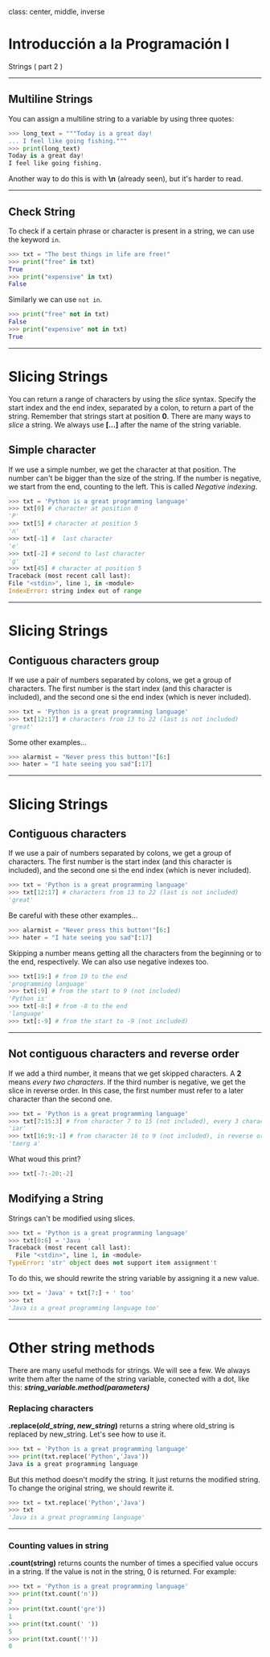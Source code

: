 class: center, middle, inverse

# Introducción a la Programación I
Strings ( part 2 )

---


## Multiline Strings

You can assign a multiline string to a variable by using three quotes:

```python
>>> long_text = """Today is a great day!
... I feel like going fishing."""  
>>> print(long_text)
Today is a great day!
I feel like going fishing.
```
Another way to do this is with **\n** (already seen), but it's harder to read.

---
## Check String

To check if a certain phrase or character is present in a string, we can use the keyword  `in`.

```python
>>> txt = "The best things in life are free!"  
>>> print("free" in txt)
True
>>> print("expensive" in txt)
False
```
Similarly we can use `not in`.

```python
>>> print("free" not in txt)
False
>>> print("expensive" not in txt)
True
```

---
# Slicing Strings
You can return a range of characters by using the *slice* syntax.
Specify the start index and the end index, separated by a colon, to return a part of the string.
Remember that strings start at position **0**.
There are many ways to *slice* a string. We always use **[...]** after the name of the string variable.
## Simple character
If we use a simple number, we get the character at that position. The number can't be bigger than the size of the string.
If the number is negative, we start from the end, counting to the left. This is called *Negative indexing*.
```python
>>> txt = 'Python is a great programming language'
>>> txt[0] # character at position 0
'P'
>>> txt[5] # character at position 5
'n'
>>> txt[-1] #  last character
'e'
>>> txt[-2] # second to last character
'g'
>>> txt[45] # character at position 5
Traceback (most recent call last):
File "<stdin>", line 1, in <module>
IndexError: string index out of range
```
---
# Slicing Strings
## Contiguous characters group
If we use a pair of numbers separated by colons, we get a group of characters. The first number is the start index (and this character is included), and the second one si the end index (which is never included).

```python
>>> txt = 'Python is a great programming language'
>>> txt[12:17] # characters from 13 to 22 (last is not included)
'great'
```
Some other examples...
```python
>>> alarmist = "Never press this button!"[6:]
>>> hater = "I hate seeing you sad"[:17]
```

---
# Slicing Strings
## Contiguous characters
If we use a pair of numbers separated by colons, we get a group of characters. The first number is the start index (and this character is included), and the second one si the end index (which is never included).

```python
>>> txt = 'Python is a great programming language'
>>> txt[12:17] # characters from 13 to 22 (last is not included)
'great'
```
Be careful with these other examples...
```python
>>> alarmist = "Never press this button!"[6:]
>>> hater = "I hate seeing you sad"[:17]
```
Skipping a number means getting all the characters from the beginning or to the end, respectively. We can also use negative indexes too.
```python
>>> txt[19:] # from 19 to the end
'programming language'
>>> txt[:9] # from the start to 9 (not included)
'Python is'
>>> txt[-8:] # from -8 to the end
'language'
>>> txt[:-9] # from the start to -9 (not included)
```
---
## Not contiguous characters and reverse order
If we add a third number, it means that we get skipped characters. A **2** means *every two characters*.
If the third number is negative, we get the slice in reverse order. In this case, the first number must refer to a later character than the second one.
```python
>>> txt = 'Python is a great programming language'
>>> txt[7:15:3] # from character 7 to 15 (not included), every 3 characters
'iar'
>>> txt[16:9:-1] # from character 16 to 9 (not included), in reverse order.
'taerg a'
```

What woud this print?
```python
>>> txt[-7:-20:-2]
```
## Modifying a String
Strings can't be modified using slices.
```python
>>> txt = 'Python is a great programming language'
>>> txt[0:6] = 'Java  '
Traceback (most recent call last):
  File "<stdin>", line 1, in <module>
TypeError: 'str' object does not support item assignment't
```
To do this, we should rewrite the string variable by assigning it a new value.
```python
>>> txt = 'Java' + txt[7:] + ' too'
>>> txt
'Java is a great programming language too'
```
---
# Other string methods
There are many useful methods for strings. We will see a few.
We always write them after the name of the string variable, conected with a dot, like this: ***string_variable.method(parameters)***


### Replacing characters
**.replace(*old_string*, *new_string*)** returns a string where old_string is replaced by new_string. Let's see how to use it.
```python
>>> txt = 'Python is a great programming language'
>>> print(txt.replace('Python','Java'))
Java is a great programming language
```
But this method doesn't modify the string. It just returns the modified string. To change the original string, we should rewrite it.
```python
>>> txt = txt.replace('Python','Java')
>>> txt
'Java is a great programming language'
```
---
### Counting values in string
**.count(string)** returns counts the number of times a specified value occurs in a string. If the value is not in the string, 0 is returned. For example:
```python
>>> txt = 'Python is a great programming language'
>>> print(txt.count('n'))
2
>>> print(txt.count('gre'))
1
>>> print(txt.count(' '))
5
>>> print(txt.count('!'))
0
```
